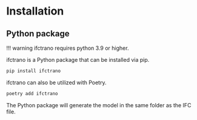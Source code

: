 # Installation
## Python package


!!! warning
    ifctrano requires python 3.9 or higher.
            

ifctrano is a Python package that can be installed via pip.


```bash
pip install ifctrano
```
            

ifctrano can also be utilized with Poetry.


```bash
poetry add ifctrano
```
            

The Python package will generate the model in the same folder as the IFC file.

